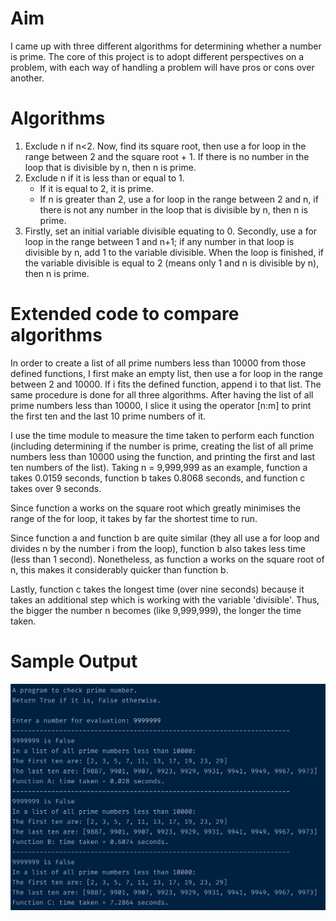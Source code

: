 # Aim
I came up with three different algorithms for determining whether a number is
prime. The core of this project is to adopt different perspectives on a
problem, with each way of handling a problem will have pros or cons over
another.

# Algorithms
1. Exclude n if n<2. Now, find its square root, then use a for loop in the range
   between 2 and the square root + 1. If there is no number in the loop that is
   divisible by n, then n is prime.
2. Exclude n if it is less than or equal to 1.
      -   If it is equal to 2, it is prime.
      -   If n is greater than 2, use a for loop in the range between 2 and n,
          if there is not any number in the loop that is divisible by n, then n
          is prime.
3. Firstly, set an initial variable divisible equating to 0. Secondly, use a for
loop in the range between 1 and n+1; if any number in that loop is divisible by
n, add 1 to the variable divisible. When the loop is finished, if the variable
divisible is equal to 2 (means only 1 and n is divisible by n), then n is prime.

# Extended code to compare algorithms
In order to create a list of all prime numbers less than 10000 from those
defined functions, I first make an empty list, then use a for loop in the range
between 2 and 10000. If i fits the defined function, append i to that list. The
same procedure is done for all three algorithms. After having the list of all
prime numbers less than 10000, I slice it using the operator [n:m] to print the
first ten and the last 10 prime numbers of it.

I use the time module to measure the time taken to perform each function
(including determining if the number is prime, creating the list of all prime
numbers less than 10000 using the function, and printing the first and last ten
numbers of the list). Taking n = 9,999,999 as an example, function a takes 0.0159
seconds, function b takes 0.8068 seconds, and function c takes over 9 seconds. 

Since function a works on the square root which greatly minimises the range of
the for loop, it takes by far the shortest time to run.

Since function a and function b are quite similar (they all use a for loop and
divides n by the number i from the loop), function b also takes less time (less
than 1 second). Nonetheless, as function a works on the square root of n, this
makes it considerably quicker than function b.

Lastly, function c takes the longest time (over nine seconds) because it takes
an additional step which is working with the variable 'divisible'. Thus, the
bigger the number n becomes (like 9,999,999), the longer the time taken.

# Sample Output
![An example of running main.py](output.jpg)
